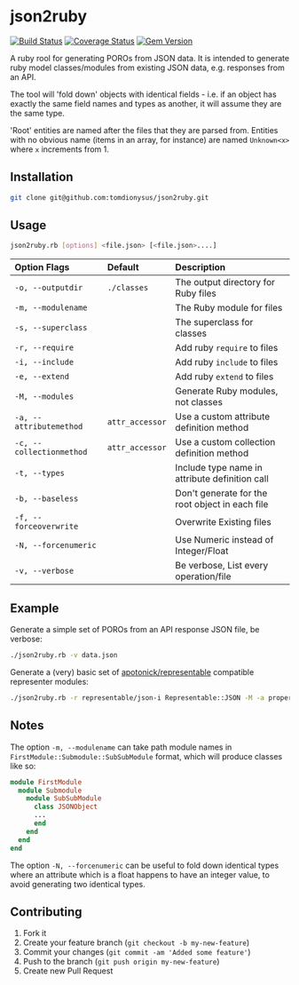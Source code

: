 # json2ruby

[![Build Status](https://travis-ci.org/tomdionysus/json2ruby.svg?branch=master)](https://travis-ci.org/tomdionysus/json2ruby) [![Coverage Status](https://coveralls.io/repos/tomdionysus/json2ruby/badge.svg?branch=master&service=github)](https://coveralls.io/github/tomdionysus/json2ruby?branch=master) [![Gem Version](https://badge.fury.io/rb/json2ruby.svg)](http://badge.fury.io/rb/json2ruby)

A ruby rool for generating POROs from JSON data. It is intended to generate ruby model classes/modules from existing JSON data, e.g. responses from an API.

The tool will 'fold down' objects with identical fields - i.e. if an object has exactly the same field names and types as another, it will assume they are the same type.

'Root' entities are named after the files that they are parsed from. Entities with no obvious name (items in an array, for instance) are named `Unknown<x>` where `x` increments from 1. 

## Installation

```bash
git clone git@github.com:tomdionysus/json2ruby.git
```

## Usage

```bash
json2ruby.rb [options] <file.json> [<file.json>....]
```

| Option Flags             | Default          | Description                                     |
|:-------------------------|:-----------------|:-------------------------------------------------|
| `-o, --outputdir`        | `./classes`      | The output directory for Ruby files             |
| `-m, --modulename`       |                  | The Ruby module for files                       |
| `-s, --superclass`       |                  | The superclass for classes                      |
| `-r, --require`          |                  | Add ruby `require` to files                     |
| `-i, --include`          |                  | Add ruby `include` to files                     |
| `-e, --extend`           |                  | Add ruby `extend` to files                      |
| `-M, --modules`          |                  | Generate Ruby modules, not classes              |
| `-a, --attributemethod`  | `attr_accessor`  | Use a custom attribute definition method        |
| `-c, --collectionmethod` | `attr_accessor`  | Use a custom collection definition method       |
| `-t, --types`            |                  | Include type name in attribute definition call  |
| `-b, --baseless`         |                  | Don't generate for the root object in each file |
| `-f, --forceoverwrite`   |                  | Overwrite Existing files                        |
| `-N, --forcenumeric`     |                  | Use Numeric instead of Integer/Float            |
| `-v, --verbose`          |                  | Be verbose, List every operation/file           |

## Example

Generate a simple set of POROs from an API response JSON file, be verbose:

```bash
./json2ruby.rb -v data.json
```

Generate a (very) basic set of [apotonick/representable](https://github.com/apotonick/representable) compatible representer modules:

```bash
./json2ruby.rb -r representable/json-i Representable::JSON -M -a property -c collection data.json 
```

## Notes

The option `-m, --modulename` can take path module names in `FirstModule::Submodule::SubSubModule` format, which will produce classes like so:

```ruby
module FirstModule
  module Submodule
    module SubSubModule
      class JSONObject
      ...
      end
    end
  end
end
```

The option `-N, --forcenumeric` can be useful to fold down identical types where an attribute which is a float happens to have an integer value, to avoid generating two identical types.

## Contributing

1. Fork it
2. Create your feature branch (`git checkout -b my-new-feature`)
3. Commit your changes (`git commit -am 'Added some feature'`)
4. Push to the branch (`git push origin my-new-feature`)
5. Create new Pull Request

